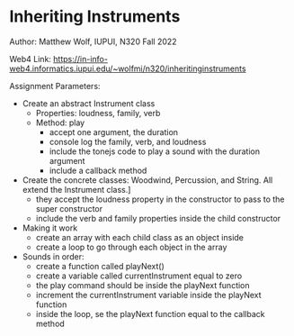 # Inheriting Instruments

Author: Matthew Wolf, IUPUI, N320 Fall 2022

Web4 Link: https://in-info-web4.informatics.iupui.edu/~wolfmi/n320/inheritinginstruments

Assignment Parameters:

- Create an abstract Instrument class
  - Properties: loudness, family, verb
  - Method: play
    - accept one argument, the duration
    - console log the family, verb, and loudness
    - include the tonejs code to play a sound with the duration argument
    - include a callback method
- Create the concrete classes: Woodwind, Percussion, and String. All extend the Instrument class.]
  - they accept the loudness property in the constructor to pass to the super constructor
  - include the verb and family properties inside the child constructor
- Making it work
  - create an array with each child class as an object inside
  - create a loop to go through each object in the array
- Sounds in order:
  - create a function called playNext()
  - create a variable called currentInstrument equal to zero
  - the play command should be inside the playNext function
  - increment the currentInstrument variable inside the playNext function
  - inside the loop, se the playNext function equal to the callback method
